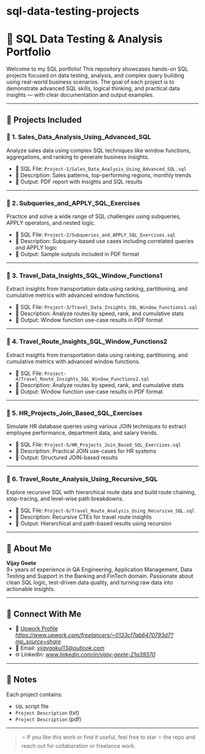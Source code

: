 # sql-data-testing-projects

# 🧠 SQL Data Testing & Analysis Portfolio

Welcome to my SQL portfolio! This repository showcases hands-on SQL projects focused on data testing, analysis, and complex query building using real-world business scenarios. The goal of each project is to demonstrate advanced SQL skills, logical thinking, and practical data insights — with clear documentation and output examples.

---

## 📁 Projects Included

### 🔹 1. Sales_Data_Analysis_Using_Advanced_SQL
Analyze sales data using complex SQL techniques like window functions, aggregations, and ranking to generate business insights.

- 🔸 SQL File: `Project-1/Sales_Data_Analysis_Using_Advanced_SQL.sql`
- 📄 Description: Sales patterns, top-performing regions, monthly trends
- 📑 Output: PDF report with insights and SQL results

---

### 🔹 2. Subqueries_and_APPLY_SQL_Exercises
Practice and solve a wide range of SQL challenges using subqueries, APPLY operators, and nested logic.

- 🔸 SQL File: `Project-2/Subqueries_and_APPLY_SQL_Exercises.sql`
- 📄 Description: Subquery-based use cases including correlated queries and APPLY logic
- 📑 Output: Sample outputs included in PDF format

---

### 🔹 3. Travel_Data_Insights_SQL_Window_Functions1
Extract insights from transportation data using ranking, partitioning, and cumulative metrics with advanced window functions.

- 🔸 SQL File: `Project-3/Travel_Data_Insights_SQL_Window_Functions1.sql`
- 📄 Description: Analyze routes by speed, rank, and cumulative stats
- 📑 Output: Window function use-case results in PDF format

---

### 🔹 4. Travel_Route_Insights_SQL_Window_Functions2
Extract insights from transportation data using ranking, partitioning, and cumulative metrics with advanced window functions.

- 🔸 SQL File: `Project-4/Travel_Route_Insights_SQL_Window_Functions2.sql`
- 📄 Description: Analyze routes by speed, rank, and cumulative stats
- 📑 Output: Window function use-case results in PDF format

---

### 🔹 5. HR_Projects_Join_Based_SQL_Exercises
Simulate HR database queries using various JOIN techniques to extract employee performance, department data, and salary trends.

- 🔸 SQL File: `Project-5/HR_Projects_Join_Based_SQL_Exercises.sql`
- 📄 Description: Practical JOIN use-cases for HR systems
- 📑 Output: Structured JOIN-based results

---

### 🔹 6. Travel_Route_Analysis_Using_Recursive_SQL
Explore recursive SQL with hierarchical route data and build route chaining, stop-tracing, and level-wise path breakdowns.

- 🔸 SQL File: `Project-6/Travel_Route_Analysis_Using_Recursive_SQL.sql`
- 📄 Description: Recursive CTEs for travel route insights
- 📑 Output: Hierarchical and path-based results using recursion

---

## 💼 About Me

**Vijay Geete**  
9+ years of experience in QA Engineering, Application Management, Data Testing and Support in the Banking and FinTech domain. Passionate about clean SQL logic, test-driven data quality, and turning raw data into actionable insights.

---

## 🔗 Connect With Me

- 💼 [Upwork Profile](#) *https://www.upwork.com/freelancers/~0133cf7ab6470793d7?mp_source=share*
- 📧 Email: *vijaygokul13@outlook.com*
- 🌐 LinkedIn: *www.linkedin.com/in/vijay-geete-21a39370*

---

## 📌 Notes

Each project contains:
- `SQL` script file
- `Project Description` (txt)
- `Project Description` (pdf)

---

> ⭐ If you like this work or find it useful, feel free to star ⭐ the repo and reach out for collaboration or freelance work.


